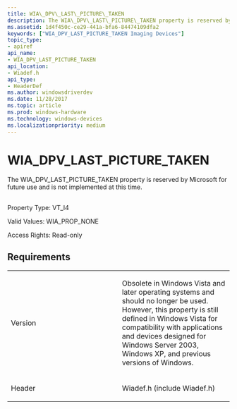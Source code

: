 ```yaml
---
title: WIA\_DPV\_LAST\_PICTURE\_TAKEN
description: The WIA\_DPV\_LAST\_PICTURE\_TAKEN property is reserved by Microsoft for future use and is not implemented at this time.
ms.assetid: 1d4f450c-ce29-441a-bfa6-84474109dfa2
keywords: ["WIA_DPV_LAST_PICTURE_TAKEN Imaging Devices"]
topic_type:
- apiref
api_name:
- WIA_DPV_LAST_PICTURE_TAKEN
api_location:
- Wiadef.h
api_type:
- HeaderDef
ms.author: windowsdriverdev
ms.date: 11/28/2017
ms.topic: article
ms.prod: windows-hardware
ms.technology: windows-devices
ms.localizationpriority: medium
---
```


# WIA\_DPV\_LAST\_PICTURE\_TAKEN


The WIA\_DPV\_LAST\_PICTURE\_TAKEN property is reserved by Microsoft for future use and is not implemented at this time.

## <span id="ddk_wia_dpv_last_picture_taken_si"></span><span id="DDK_WIA_DPV_LAST_PICTURE_TAKEN_SI"></span>


Property Type: VT\_I4

Valid Values: WIA\_PROP\_NONE

Access Rights: Read-only

Requirements
------------

<table>
<colgroup>
<col width="50%" />
<col width="50%" />
</colgroup>
<tbody>
<tr class="odd">
<td><p>Version</p></td>
<td><p>Obsolete in Windows Vista and later operating systems and should no longer be used. However, this property is still defined in Windows Vista for compatibility with applications and devices designed for Windows Server 2003, Windows XP, and previous versions of Windows.</p></td>
</tr>
<tr class="even">
<td><p>Header</p></td>
<td>Wiadef.h (include Wiadef.h)</td>
</tr>
</tbody>
</table>

 

 






